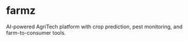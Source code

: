# farmz
AI-powered AgriTech platform with crop prediction, pest monitoring, and farm-to-consumer tools.
